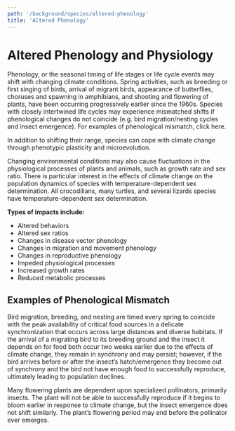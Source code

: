 ```yaml
---
path: '/background/species/altered-phenology'
title: 'Altered Phenology'
---
```


# Altered Phenology and Physiology

Phenology, or the seasonal timing of life stages or life cycle events may shift with changing climate conditions. Spring activities, such as breeding or first singing of birds, arrival of migrant birds, appearance of butterflies, choruses and spawning in amphibians, and shooting and flowering of plants, have been occurring progressively earlier since the 1960s. Species with closely intertwined life cycles may experience mismatched shifts if phenological changes do not coincide (e.g. bird migration/nesting cycles and insect emergence). For examples of phenological mismatch, click here.

In addition to shifting their range, species can cope with climate change through phenotypic plasticity and microevolution.

Changing environmental conditions may also cause fluctuations in the physiological processes of plants and animals, such as growth rate and sex ratio. There is particular interest in the effects of climate change on the population dynamics of species with temperature-dependent sex determination. All crocodilians, many turtles, and several lizards species have temperature-dependent sex determination.

**Types of impacts include:**

- Altered behaviors
- Altered sex ratios
- Changes in disease vector phenology
- Changes in migration and movement phenology
- Changes in reproductive phenology
- Impeded physiological processes
- Increased growth rates
- Reduced metabolic processes

## Examples of Phenological Mismatch

Bird migration, breeding, and nesting are timed every spring to coincide with the peak availability of critical food sources in a delicate synchronization that occurs across large distances and diverse habitats. If the arrival of a migrating bird to its breeding ground and the insect it depends on for food both occur two weeks earlier due to the effects of climate change, they remain in synchrony and may persist; however, if the bird arrives before or after the insect’s hatch/emergence they become out of synchrony and the bird not have enough food to successfully reproduce, ultimately leading to population declines.

Many flowering plants are dependent upon specialized pollinators, primarily insects. The plant will not be able to successfully reproduce if it begins to bloom earlier in response to climate change, but the insect emergence does not shift similarly. The plant’s flowering period may end before the pollinator ever emerges.
